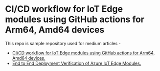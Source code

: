 # CI/CD workflow for IoT Edge modules using GitHub actions for Arm64, Amd64 devices

This repo is sample repository used for medium articles - 
- [CI/CD workflow for IoT Edge modules using GitHub actions for Arm64, Amd64 devices.](https://medium.com/@anand.chugh/ci-cd-for-azure-iot-edge-using-github-actions-for-arm64-and-amd64-platforms-722a11198c1a)
- [End to End Deployment Verification of Azure IoT Edge Modules.](https://medium.com/@maansii/building-end-to-end-deployment-verification-pipeline-for-azure-iot-edge-modules-using-github-5b1067bfcdd6)